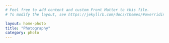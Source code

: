 ```yaml
---
# Feel free to add content and custom Front Matter to this file.
# To modify the layout, see https://jekyllrb.com/docs/themes/#overriding-theme-defaults

layout: home-photo
title: "Photography"
category: photo
---
```

